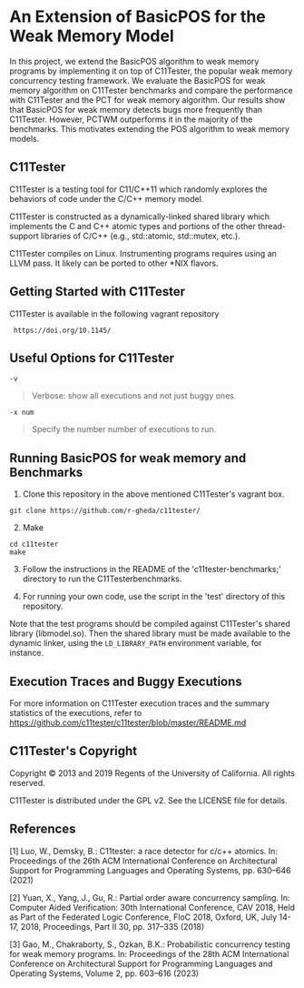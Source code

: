 An Extension of BasicPOS for the Weak Memory Model 
=====================================================

In this project, we extend the BasicPOS algorithm to weak memory programs by implementing
it on top of C11Tester, the popular weak memory concurrency testing framework. We evaluate the BasicPOS for weak memory algorithm on C11Tester benchmarks and compare the performance with C11Tester and the PCT for weak memory algorithm. Our results show that BasicPOS for weak memory detects bugs more frequently than C11Tester. However, PCTWM outperforms it in the majority of the benchmarks. This motivates extending the POS algorithm to weak memory models.


C11Tester
--------------
C11Tester is a testing tool for C11/C++11 which randomly explores the
behaviors of code under the C/C++ memory model.

C11Tester is constructed as a dynamically-linked shared library which
implements the C and C++ atomic types and portions of the other thread-support
libraries of C/C++ (e.g., std::atomic, std::mutex, etc.).

C11Tester compiles on Linux.  Instrumenting programs requires using
an LLVM pass.  It likely can be ported to other \*NIX flavors.


Getting Started with C11Tester
---------------

C11Tester is available in the following vagrant repository

     https://doi.org/10.1145/


Useful Options for C11Tester
--------------

`-v`

  > Verbose: show all executions and not just buggy ones.

`-x num`

  > Specify the number number of executions to run.


Running BasicPOS for weak memory and Benchmarks
--------------------------------

1. Clone this repository in the above mentioned C11Tester's vagrant box.

```
git clone https://github.com/r-gheda/c11tester/
```

2. Make 

```
cd c11tester
make
```

3. Follow the instructions in the README of the 'c11tester-benchmarks;' directory to run the C11Testerbenchmarks.

4. For running your own code, use the script in the 'test' directory of this repository.

Note that the test programs should be compiled against C11Tester's shared library
(libmodel.so).  Then the shared library must be made available to the
dynamic linker, using the `LD_LIBRARY_PATH` environment variable, for
instance.


Execution Traces and Buggy Executions
--------------------------

For more information on C11Tester execution traces and the summary statistics of the executions, refer to https://github.com/c11tester/c11tester/blob/master/README.md



C11Tester's Copyright
---------

Copyright &copy; 2013 and 2019 Regents of the University of California. All rights reserved.

C11Tester is distributed under the GPL v2. See the LICENSE file for details.



References
----------

[1] Luo, W., Demsky, B.: C11tester: a race detector for c/c++ atomics. In: Proceedings of the
26th ACM International Conference on Architectural Support for Programming Languages and
Operating Systems, pp. 630–646 (2021)

[2] Yuan, X., Yang, J., Gu, R.: Partial order aware concurrency sampling. In: Computer Aided
Verification: 30th International Conference, CAV 2018, Held as Part of the Federated Logic
Conference, FloC 2018, Oxford, UK, July 14-17, 2018, Proceedings, Part II 30, pp. 317–335
(2018)

[3] Gao, M., Chakraborty, S., Ozkan, B.K.: Probabilistic concurrency testing for weak memory
programs. In: Proceedings of the 28th ACM International Conference on Architectural Support
for Programming Languages and Operating Systems, Volume 2, pp. 603–616 (2023)
